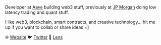 Developer at [Aave](https://twitter.com/AaveAave) building web3 stuff, previously at [JP Morgan](https://www.jpmorgan.com/) doing low latency trading and quant stuff.

I like web3, blockchain, smart contracts, and creative technology... hit me up if you want to collab or share ideas =]

🌐 [Website](https://garethv.xyz/)
🐦 [Twitter](https://twitter.com/garethveale/)
🌿 [Lens](https://www.lensfrens.xyz/gareth.lens)
